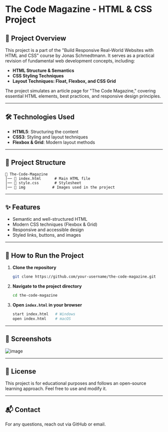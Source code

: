 # The Code Magazine - HTML & CSS Project

## 📌 Project Overview

This project is a part of the "Build Responsive Real-World Websites with HTML and CSS" course by Jonas Schmedtmann. It serves as a practical revision of fundamental web development concepts, including:

- **HTML Structure & Semantics**
- **CSS Styling Techniques**
- **Layout Techniques: Float, Flexbox, and CSS Grid**

The project simulates an article page for "The Code Magazine," covering essential HTML elements, best practices, and responsive design principles.

---

## 🛠 Technologies Used

- **HTML5**: Structuring the content
- **CSS3**: Styling and layout techniques
- **Flexbox & Grid**: Modern layout methods

---

## 📂 Project Structure

```
📁 The-Code-Magazine
│── 📄 index.html      # Main HTML file
│── 🎨 style.css       # Stylesheet
│── 📁 img            # Images used in the project
```

---

## ✨ Features

- Semantic and well-structured HTML
- Modern CSS techniques (Flexbox & Grid)
- Responsive and accessible design
- Styled links, buttons, and images

---

## 🚀 How to Run the Project

1. **Clone the repository**
   ```sh
   git clone https://github.com/your-username/the-code-magazine.git
   ```
2. **Navigate to the project directory**
   ```sh
   cd the-code-magazine
   ```
3. **Open ****`index.html`**** in your browser**
   ```sh
   start index.html   # Windows
   open index.html    # macOS
   ```

---

## 📸 Screenshots

![image](https://github.com/user-attachments/assets/a2eb5e2e-15cb-4b27-aeae-0ae2d65f3a99)


---

## 📜 License

This project is for educational purposes and follows an open-source learning approach. Feel free to use and modify it.

---

## 📬 Contact

For any questions, reach out via GitHub or email.

